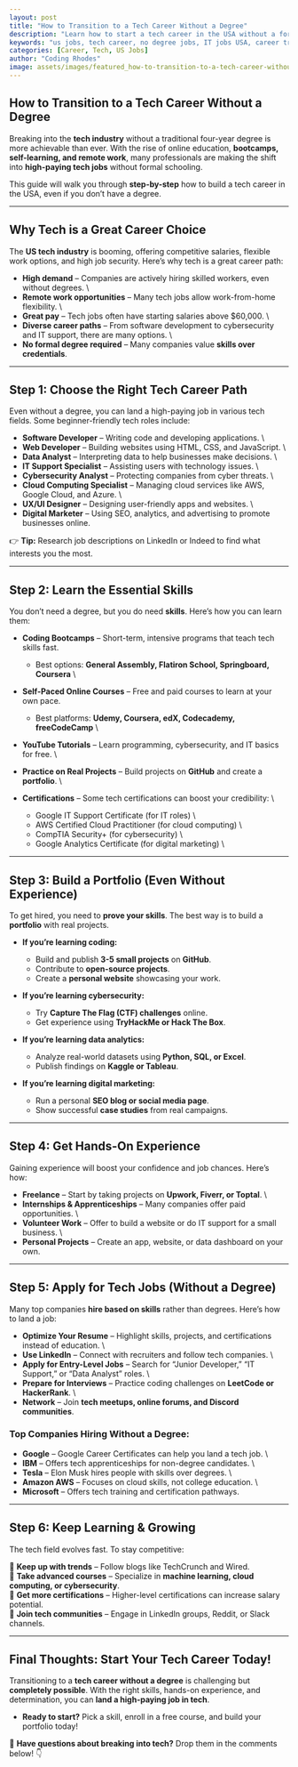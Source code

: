 ```yaml
---
layout: post
title: "How to Transition to a Tech Career Without a Degree"
description: "Learn how to start a tech career in the USA without a formal degree. Discover alternative pathways, in-demand skills, and the best ways to land a high-paying job in tech."
keywords: "us jobs, tech career, no degree jobs, IT jobs USA, career transition, coding bootcamps, remote tech jobs"
categories: [Career, Tech, US Jobs]
author: "Coding Rhodes"
image: assets/images/featured_how-to-transition-to-a-tech-career-without-a-degree.webp
---
```


## **How to Transition to a Tech Career Without a Degree**

Breaking into the **tech industry** without a traditional four-year degree is more achievable than ever. With the rise of online education, **bootcamps, self-learning, and remote work**, many professionals are making the shift into **high-paying tech jobs** without formal schooling.

This guide will walk you through **step-by-step** how to build a tech career in the USA, even if you don’t have a degree.

---

## **Why Tech is a Great Career Choice**

The **US tech industry** is booming, offering competitive salaries, flexible work options, and high job security. Here’s why tech is a great career path:

-  **High demand** – Companies are actively hiring skilled workers, even without degrees. \
-  **Remote work opportunities** – Many tech jobs allow work-from-home flexibility. \
-  **Great pay** – Tech jobs often have starting salaries above $60,000. \
-  **Diverse career paths** – From software development to cybersecurity and IT support, there are many options. \
-  **No formal degree required** – Many companies value **skills over credentials**.

---

## **Step 1: Choose the Right Tech Career Path**

Even without a degree, you can land a high-paying job in various tech fields. Some beginner-friendly tech roles include:

  -  **Software Developer** – Writing code and developing applications. \
  -  **Web Developer** – Building websites using HTML, CSS, and JavaScript. \
  -  **Data Analyst** – Interpreting data to help businesses make decisions. \
  -  **IT Support Specialist** – Assisting users with technology issues. \
  -  **Cybersecurity Analyst** – Protecting companies from cyber threats. \
  -  **Cloud Computing Specialist** – Managing cloud services like AWS, Google Cloud, and Azure. \
  -  **UX/UI Designer** – Designing user-friendly apps and websites. \
  -  **Digital Marketer** – Using SEO, analytics, and advertising to promote businesses online.

👉 **Tip:** Research job descriptions on LinkedIn or Indeed to find what interests you the most.

---

## **Step 2: Learn the Essential Skills**

You don’t need a degree, but you do need **skills**. Here’s how you can learn them:

-  **Coding Bootcamps** – Short-term, intensive programs that teach tech skills fast.
   - Best options: **General Assembly, Flatiron School, Springboard, Coursera** \

-  **Self-Paced Online Courses** – Free and paid courses to learn at your own pace.
   - Best platforms: **Udemy, Coursera, edX, Codecademy, freeCodeCamp** \

-  **YouTube Tutorials** – Learn programming, cybersecurity, and IT basics for free. \

-  **Practice on Real Projects** – Build projects on **GitHub** and create a **portfolio**. \

-  **Certifications** – Some tech certifications can boost your credibility: \
   - Google IT Support Certificate (for IT roles) \
   - AWS Certified Cloud Practitioner (for cloud computing) \
   - CompTIA Security+ (for cybersecurity) \
   - Google Analytics Certificate (for digital marketing) \

---

## **Step 3: Build a Portfolio (Even Without Experience)**

To get hired, you need to **prove your skills**. The best way is to build a **portfolio** with real projects.

-  **If you’re learning coding:**
   - Build and publish **3-5 small projects** on **GitHub**.
   - Contribute to **open-source projects**.
   - Create a **personal website** showcasing your work.

-  **If you’re learning cybersecurity:**
   - Try **Capture The Flag (CTF) challenges** online.
   - Get experience using **TryHackMe or Hack The Box**.

-  **If you’re learning data analytics:**
   - Analyze real-world datasets using **Python, SQL, or Excel**.
   - Publish findings on **Kaggle or Tableau**.

-  **If you’re learning digital marketing:**
   - Run a personal **SEO blog or social media page**.
   - Show successful **case studies** from real campaigns.

---

## **Step 4: Get Hands-On Experience**

Gaining experience will boost your confidence and job chances. Here’s how:

-  **Freelance** – Start by taking projects on **Upwork, Fiverr, or Toptal**. \
-  **Internships & Apprenticeships** – Many companies offer paid opportunities. \
-  **Volunteer Work** – Offer to build a website or do IT support for a small business. \
-  **Personal Projects** – Create an app, website, or data dashboard on your own. 

---

## **Step 5: Apply for Tech Jobs (Without a Degree)**

Many top companies **hire based on skills** rather than degrees. Here’s how to land a job:

-  **Optimize Your Resume** – Highlight skills, projects, and certifications instead of education. \
-  **Use LinkedIn** – Connect with recruiters and follow tech companies. \
-  **Apply for Entry-Level Jobs** – Search for “Junior Developer,” “IT Support,” or “Data Analyst” roles. \
-  **Prepare for Interviews** – Practice coding challenges on **LeetCode or HackerRank**. \
-  **Network** – Join **tech meetups, online forums, and Discord communities**. 

### **Top Companies Hiring Without a Degree:**
-  **Google** – Google Career Certificates can help you land a tech job. \
-  **IBM** – Offers tech apprenticeships for non-degree candidates. \
-  **Tesla** – Elon Musk hires people with skills over degrees. \
-  **Amazon AWS** – Focuses on cloud skills, not college education. \
-  **Microsoft** – Offers tech training and certification pathways. 

---

## **Step 6: Keep Learning & Growing**

The tech field evolves fast. To stay competitive:

🚀 **Keep up with trends** – Follow blogs like TechCrunch and Wired. \
🚀 **Take advanced courses** – Specialize in **machine learning, cloud computing, or cybersecurity**. \
🚀 **Get more certifications** – Higher-level certifications can increase salary potential. \
🚀 **Join tech communities** – Engage in LinkedIn groups, Reddit, or Slack channels. 

---

## **Final Thoughts: Start Your Tech Career Today!**

Transitioning to a **tech career without a degree** is challenging but **completely possible**. With the right skills, hands-on experience, and determination, you can **land a high-paying job in tech**.

-  **Ready to start?** Pick a skill, enroll in a free course, and build your portfolio today!

💬 **Have questions about breaking into tech?** Drop them in the comments below! 👇


